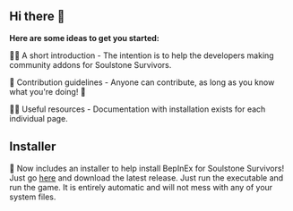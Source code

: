 ## Hi there 👋

**Here are some ideas to get you started:**

🙋‍♀️ A short introduction - The intention is to help the developers making community addons for Soulstone Survivors. 

🌈 Contribution guidelines - Anyone can contribute, as long as you know what you're doing! 🥰

👩‍💻 Useful resources - Documentation with installation exists for each individual page.

## Installer
🎉 Now includes an installer to help install BepInEx for Soulstone Survivors!
Just go [here](https://github.com/SoulstoneAddons/SoulstoneModInstaller) and download the latest release.
Just run the executable and run the game.
It is entirely automatic and will not mess with any of your system files.
